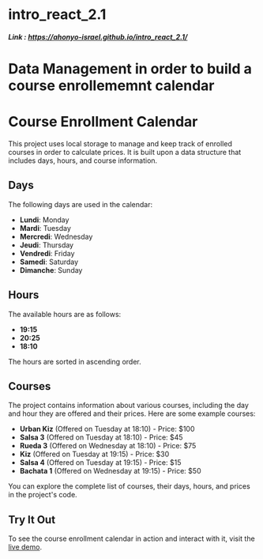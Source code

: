 # intro_react_2.1
##### Link : https://ahonyo-israel.github.io/intro_react_2.1/

# Data Management in order to build a course enrollememnt calendar
# Course Enrollment Calendar

This project uses local storage to manage and keep track of enrolled courses in order to calculate prices. It is built upon a data structure that includes days, hours, and course information.

## Days

The following days are used in the calendar:

- **Lundi**: Monday
- **Mardi**: Tuesday
- **Mercredi**: Wednesday
- **Jeudi**: Thursday
- **Vendredi**: Friday
- **Samedi**: Saturday
- **Dimanche**: Sunday

## Hours

The available hours are as follows:

- **19:15**
- **20:25**
- **18:10**

The hours are sorted in ascending order.

## Courses

The project contains information about various courses, including the day and hour they are offered and their prices. Here are some example courses:

- **Urban Kiz** (Offered on Tuesday at 18:10) - Price: $100
- **Salsa 3** (Offered on Tuesday at 18:10) - Price: $45
- **Rueda 3** (Offered on Wednesday at 18:10) - Price: $75
- **Kiz** (Offered on Tuesday at 19:15) - Price: $30
- **Salsa 4** (Offered on Tuesday at 19:15) - Price: $15
- **Bachata 1** (Offered on Wednesday at 19:15) - Price: $50

You can explore the complete list of courses, their days, hours, and prices in the project's code.

## Try It Out

To see the course enrollment calendar in action and interact with it, visit the [live demo](https://ahonyo-israel.github.io/intro_react_2.1/).



